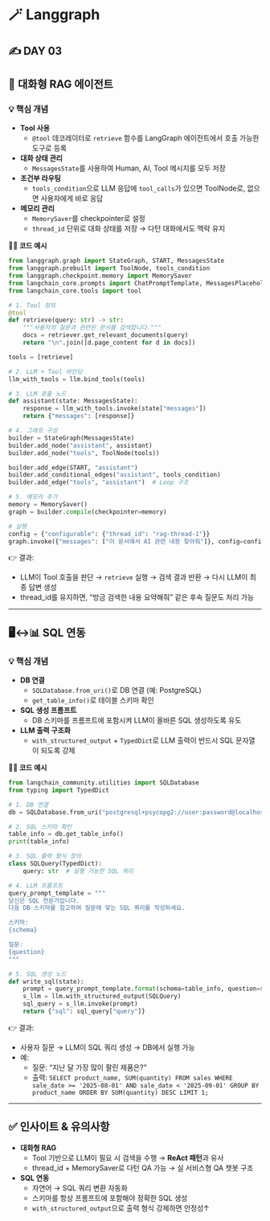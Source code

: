 # 🪄 Langgraph

## ✍️ DAY 03

## 💬 대화형 RAG 에이전트

### 💡 핵심 개념

- **Tool 사용**
    - `@tool` 데코레이터로 `retrieve` 함수를 LangGraph 에이전트에서 호출 가능한 도구로 등록
- **대화 상태 관리**
    - `MessagesState`를 사용하여 Human, AI, Tool 메시지를 모두 저장
- **조건부 라우팅**
    - `tools_condition`으로 LLM 응답에 `tool_calls`가 있으면 ToolNode로, 없으면 사용자에게 바로 응답
- **메모리 관리**
    - `MemorySaver`를 checkpointer로 설정
    - `thread_id` 단위로 대화 상태를 저장 → 다턴 대화에서도 맥락 유지

**👩‍💻 코드 예시**

```python
from langgraph.graph import StateGraph, START, MessagesState
from langgraph.prebuilt import ToolNode, tools_condition
from langgraph.checkpoint.memory import MemorySaver
from langchain_core.prompts import ChatPromptTemplate, MessagesPlaceholder
from langchain_core.tools import tool

# 1. Tool 정의
@tool
def retrieve(query: str) -> str:
    """사용자의 질문과 관련된 문서를 검색합니다."""
    docs = retriever.get_relevant_documents(query)
    return "\n".join([d.page_content for d in docs])

tools = [retrieve]

# 2. LLM + Tool 바인딩
llm_with_tools = llm.bind_tools(tools)

# 3. LLM 호출 노드
def assistant(state: MessagesState):
    response = llm_with_tools.invoke(state["messages"])
    return {"messages": [response]}

# 4. 그래프 구성
builder = StateGraph(MessagesState)
builder.add_node("assistant", assistant)
builder.add_node("tools", ToolNode(tools))

builder.add_edge(START, "assistant")
builder.add_conditional_edges("assistant", tools_condition)
builder.add_edge("tools", "assistant")  # Loop 구조

# 5. 메모리 추가
memory = MemorySaver()
graph = builder.compile(checkpointer=memory)

# 실행
config = {"configurable": {"thread_id": "rag-thread-1"}}
graph.invoke({"messages": ["이 문서에서 AI 관련 내용 찾아줘"]}, config=config)
```

👉 결과:

- LLM이 Tool 호출을 판단 → `retrieve` 실행 → 검색 결과 반환 → 다시 LLM이 최종 답변 생성
- thread_id를 유지하면, “방금 검색한 내용 요약해줘” 같은 후속 질문도 처리 가능

---

## 🖥️↔️📊 SQL 연동

### 💡 핵심 개념

- **DB 연결**
    - `SQLDatabase.from_uri()`로 DB 연결 (예: PostgreSQL)
    - `get_table_info()`로 테이블 스키마 확인
- **SQL 생성 프롬프트**
    - DB 스키마를 프롬프트에 포함시켜 LLM이 올바른 SQL 생성하도록 유도
- **LLM 출력 구조화**
    - `with_structured_output` + `TypedDict`로 LLM 출력이 반드시 SQL 문자열이 되도록 강제

**👩‍💻 코드 예시**

```python
from langchain_community.utilities import SQLDatabase
from typing import TypedDict

# 1. DB 연결
db = SQLDatabase.from_uri("postgresql+psycopg2://user:password@localhost/mydb")

# 2. SQL 스키마 확인
table_info = db.get_table_info()
print(table_info)

# 3. SQL 출력 형식 정의
class SQLQuery(TypedDict):
    query: str  # 실행 가능한 SQL 쿼리

# 4. LLM 프롬프트
query_prompt_template = """
당신은 SQL 전문가입니다.
다음 DB 스키마를 참고하여 질문에 맞는 SQL 쿼리를 작성하세요.

스키마:
{schema}

질문:
{question}
"""

# 5. SQL 생성 노드
def write_sql(state):
    prompt = query_prompt_template.format(schema=table_info, question=state["question"])
    s_llm = llm.with_structured_output(SQLQuery)
    sql_query = s_llm.invoke(prompt)
    return {"sql": sql_query["query"]}

```

👉 결과:

- 사용자 질문 → LLM이 SQL 쿼리 생성 → DB에서 실행 가능
- 예:
    - 질문: “지난 달 가장 많이 팔린 제품은?”
    - 출력: `SELECT product_name, SUM(quantity) FROM sales WHERE sale_date >= '2025-08-01' AND sale_date < '2025-09-01' GROUP BY product_name ORDER BY SUM(quantity) DESC LIMIT 1;`

---

## ✅ 인사이트 & 유의사항

- **대화형 RAG**
    - Tool 기반으로 LLM이 필요 시 검색을 수행 → **ReAct 패턴**과 유사
    - thread_id + MemorySaver로 다턴 QA 가능 → 실 서비스형 QA 챗봇 구조
- **SQL 연동**
    - 자연어 → SQL 쿼리 변환 자동화
    - 스키마를 항상 프롬프트에 포함해야 정확한 SQL 생성
    - `with_structured_output`으로 출력 형식 강제하면 안정성↑